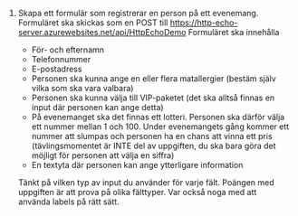 1. Skapa ett formulär som registrerar en person på ett evenemang.
   Formuläret ska skickas som en POST till https://http-echo-server.azurewebsites.net/api/HttpEchoDemo
   Formuläret ska innehålla
   * För- och efternamn
   * Telefonnummer
   * E-postadress
   * Personen ska kunna ange en eller flera matallergier (bestäm själv vilka som ska vara valbara)
   * Personen ska kunna välja till VIP-paketet (det ska alltså finnas en input där personen kan ange detta)
   * På evenemanget ska det finnas ett lotteri. Personen ska därför välja ett nummer mellan 1 och 100. Under evenemangets gång kommer ett nummer att slumpas och personen ha en chans att vinna ett pris (tävlingsmomentet är INTE del av uppgiften, du ska bara göra det möjligt för personen att välja en siffra)
   * En textyta där personen kan ange ytterligare information

   Tänkt på vilken typ av input du använder för varje fält. Poängen med uppgiften är att prova på olika fälttyper. Var också noga med att använda labels på rätt sätt.